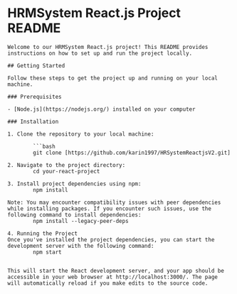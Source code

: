   # HRMSystem React.js Project README
    
    Welcome to our HRMSystem React.js project! This README provides instructions on how to set up and run the project locally.
    
    ## Getting Started
    
    Follow these steps to get the project up and running on your local machine.
    
    ### Prerequisites
    
    - [Node.js](https://nodejs.org/) installed on your computer
    
    ### Installation
    
    1. Clone the repository to your local machine:
    
            ```bash
            git clone [https://github.com/karin1997/HRSystemReactjsV2.git]
    
    2. Navigate to the project directory:
            cd your-react-project
    
    3. Install project dependencies using npm:
            npm install
    
    Note: You may encounter compatibility issues with peer dependencies while installing packages. If you encounter such issues, use the following command to install dependencies:
            npm install --legacy-peer-deps
    
    4. Running the Project
    Once you've installed the project dependencies, you can start the development server with the following command:
            npm start
    
    
    This will start the React development server, and your app should be accessible in your web browser at http://localhost:3000/. The page will automatically reload if you make edits to the source code.